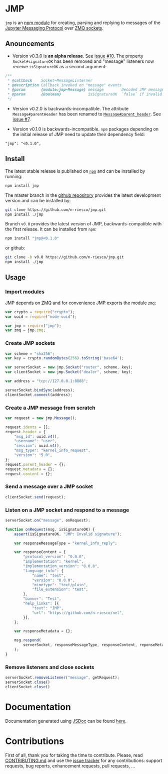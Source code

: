 # JMP

`jmp` is an [npm module](https://www.npmjs.com/) for creating, parsing and
replying to messages of the [Jupyter Messaging
Protocol](http://ipython.org/ipython-doc/stable/development/messaging.html) over
[ZMQ sockets](http://zeromq.org/bindings:node-js).


## Anouncements

- Version v0.3.0 is **an alpha release**.  See [issue
  #10](https://github.com/n-riesco/jmp/issues/10).  The property
  `Socket#signatureOK` has been removed and "message" listeners now receive
  `isSignatureOK` as a second argument:

```javascript
/**
 * @callback    Socket~MessageListerner
 * @description Callback invoked on "message" events
 * @param       {module:jmp~Message} message        Decoded JMP message
 * @param       {Boolean}            isSignatureOK  `false` if invalid signature
 */
```

- Version v0.2.0 is backwards-incompatible. The attribute `Message#parentHeader`
  has been renamed to
  [`Message#parent_header`](http://n-riesco.github.io/jmp/module-jmp-Message.html#parent_header).
  See [issue #7](https://github.com/n-riesco/jmp/issues/7).

- Version v0.1.0 is backwards-incompatible. `npm` packages depending on the
  initial release of JMP need to update their dependency field:

```
"jmp": "<0.1.0",
```

## Install

The latest stable release is published on
[`npm`](https://www.npmjs.com/package/jmp) and can be installed by running:

```sh
npm install jmp
```

The master branch in the [github repository](https://github.com/n-riesco/jmp)
provides the latest development version and can be installed by:

```sh
git clone https://github.com/n-riesco/jmp.git
npm install ./jmp
```

Branch `v0.0` provides the latest version of JMP, backwards-compatible with the
first release. It can be installed from `npm`:

```sh
npm install "jmp@<0.1.0"
```

or github:

```sh
git clone -b v0.0 https://github.com/n-riesco/jmp.git
npm install ./jmp
```

## Usage

### Import modules

JMP depends on [ZMQ](http://zeromq.org/bindings:node-js) and for convenience JMP
exports the module `zmq`:

```js
var crypto = require("crypto");
var uuid = require("node-uuid");

var jmp = require("jmp");
var zmq = jmp.zmq;
```

### Create JMP sockets

```js
var scheme = "sha256";
var key = crypto.randomBytes(256).toString('base64');

var serverSocket = new jmp.Socket("router", scheme, key);
var clientSocket = new jmp.Socket("dealer", scheme, key);

var address = "tcp://127.0.0.1:8888";

serverSocket.bindSync(address);
clientSocket.connect(address);
```

### Create a JMP message from scratch

```js
var request = new jmp.Message();

request.idents = [];
request.header = {
    "msg_id": uuid.v4(),
    "username": "user",
    "session": uuid.v4(),
    "msg_type": "kernel_info_request",
    "version": "5.0",
};
request.parent_header = {};
request.metadata = {};
request.content = {};
```

### Send a message over a JMP socket

```js
clientSocket.send(request);
```

### Listen on a JMP socket and respond to a message

```js
serverSocket.on("message", onRequest);

function onRequest(msg, isSignatureOK) {
    assert(isSignatureOK, "JMP: Invalid signature");

    var responseMessageType = "kernel_info_reply";

    var responseContent = {
        "protocol_version": "0.0.0",
        "implementation": "kernel",
        "implementation_version": "0.0.0",
        "language_info": {
            "name": "test",
            "version": "0.0.0",
            "mimetype": "text/plain",
            "file_extension": "test",
        },
        "banner": "Test",
        "help_links": [{
            "text": "JMP",
            "url": "https://github.com/n-riesco/nel",
        }],
    };

    var responseMetadata = {};

    msg.respond(
        serverSocket, responseMessageType, responseContent, reponseMetadata
    );
}
```

### Remove listeners and close sockets

```js
serverSocket.removeListener("message", getRequest);
serverSocket.close()
clientSocket.close()
```

# Documentation

Documentation generated using [JSDoc](http://usejsdoc.org/) can be found
[here](http://n-riesco.github.io/jmp/).

# Contributions

First of all, thank you for taking the time to contribute. Please, read
[CONTRIBUTING.md](https://github.com/n-riesco/jmp/blob/master/CONTRIBUTING.md)
and use the [issue tracker](https://github.com/n-riesco/jmp/issues) for any
contributions: support requests, bug reports, enhancement requests, pull
requests, ...
